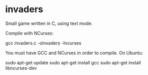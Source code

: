 # invaders
Small game written in C, using text mode.

Compile with NCurses:

gcc invaders.c -oinvaders -lncurses

You must have GCC and NCurses in order to compile.
On Ubuntu:

sudo apt-get update
sudo apt-get install gcc
sudo apt-get install libncurses-dev
